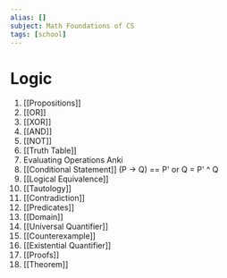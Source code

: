 ```yaml
---
alias: []
subject: Math Foundations of CS
tags: [school]
---
```

# Logic


1. [[Propositions]]
2. [[OR]]
3. [[XOR]]
4. [[AND]]
5. [[NOT]]
6. [[Truth Table]]
7. Evaluating Operations Anki
8. [[Conditional Statement]] (P -> Q) == P' or Q = P' ^ Q
9. [[Logical Equivalence]]
10. [[Tautology]]
11. [[Contradiction]]
12. [[Predicates]]
13. [[Domain]]
14. [[Universal Quantifier]]
15. [[Counterexample]]
16. [[Existential Quantifier]]
17. [[Proofs]]
19. [[Theorem]]